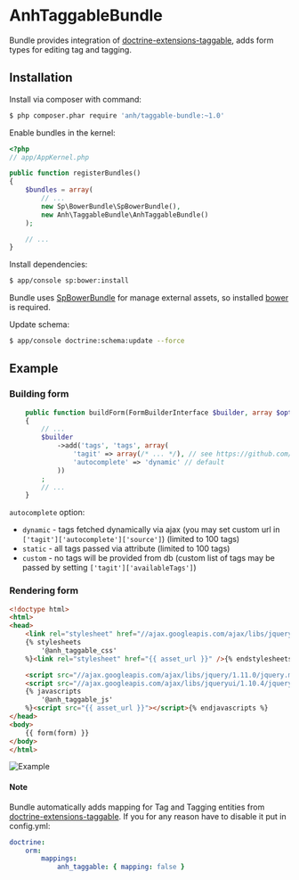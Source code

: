 # AnhTaggableBundle

Bundle provides integration of [doctrine-extensions-taggable](https://github.com/hilobok/doctrine-extensions-taggable), adds form types for editing tag and tagging.

## Installation

Install via composer with command:

```bash
$ php composer.phar require 'anh/taggable-bundle:~1.0'
```

Enable bundles in the kernel:

```php
<?php
// app/AppKernel.php

public function registerBundles()
{
    $bundles = array(
        // ...
        new Sp\BowerBundle\SpBowerBundle(),
        new Anh\TaggableBundle\AnhTaggableBundle()
    );

    // ...
}
```

Install dependencies:

```bash
$ app/console sp:bower:install
```

Bundle uses [SpBowerBundle](https://github.com/Spea/SpBowerBundle) for manage external assets, so installed [bower](http://bower.io) is required.

Update schema:

```bash
$ app/console doctrine:schema:update --force
```

## Example

### Building form

```php
    public function buildForm(FormBuilderInterface $builder, array $options)
    {
        // ...
        $builder
            ->add('tags', 'tags', array(
                'tagit' => array(/* ... */), // see https://github.com/hilobok/tag-it for available options, may be empty
                'autocomplete' => 'dynamic' // default
            ))
        ;
        // ...
    }
```

`autocomplete` option:

* `dynamic` - tags fetched dynamically via ajax (you may set custom url in `['tagit']['autocomplete']['source']`) (limited to 100 tags)
* `static`  - all tags passed via attribute (limited to 100 tags)
* `custom`  - no tags will be provided from db (custom list of tags may be passed by setting `['tagit']['availableTags']`)

### Rendering form

```html
<!doctype html>
<html>
<head>
    <link rel="stylesheet" href="//ajax.googleapis.com/ajax/libs/jqueryui/1.10.4/themes/smoothness/jquery-ui.css" />
    {% stylesheets
        '@anh_taggable_css'
    %}<link rel="stylesheet" href="{{ asset_url }}" />{% endstylesheets %}

    <script src="//ajax.googleapis.com/ajax/libs/jquery/1.11.0/jquery.min.js"></script>
    <script src="//ajax.googleapis.com/ajax/libs/jqueryui/1.10.4/jquery-ui.min.js"></script>
    {% javascripts
        '@anh_taggable_js'
    %}<script src="{{ asset_url }}"></script>{% endjavascripts %}
</head>
<body>
    {{ form(form) }}
</body>
</html>
```

![Example](https://raw.github.com/hilobok/AnhTaggableBundle/master/Resources/doc/example.png)

#### Note

Bundle automatically adds mapping for Tag and Tagging entities from [doctrine-extensions-taggable](https://github.com/hilobok/doctrine-extensions-taggable). If you for any reason have to disable it put in config.yml:

```yml
doctrine:
    orm:
        mappings:
            anh_taggable: { mapping: false }
```
